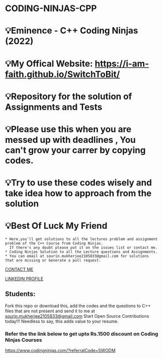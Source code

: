 # CODING-NINJAS-CPP

# 💡Eminence - C++ Coding Ninjas (2022)
# 💡My Offical Website: https://i-am-faith.github.io/SwitchToBit/
# 💡Repository for the solution of Assignments and Tests
# 💡Please use this when you are messed up with deadlines , You can't grow your carrer by copying codes.
# 💡Try to use these codes wisely and take idea how to approach from the solution
# 💡Best Of Luck My Friend
  
```
* Here,you'll get solutions to all the lectures problem and assignment problem of the C++ Course from Coding Ninjas.
  If there's any doubt please put it on the issues list or contact me.
* Coding Ninjas Solution to all the Lecture questions and Assignments.
* You can email at sourin.mukherjee2105833@gmail.com for solutions that are missing or Generate a pull request.
```

 <p><i class="fa fa-envelope fa-fw w3-margin-right w3-large w3-text-teal"></i><a
                href="https://mail.google.com/mail/u/0/?fs=1&tf=cm&source=mailto&to=sourin.mukherjee2105833@gmail.com"
                target="_blank">CONTACT ME</a></p>
                
 <p><i class="fa fa-envelope fa-fw w3-margin-right w3-large w3-text-teal"></i><a
                href="https://www.linkedin.com/in/sourin-mukherjee2105833"
                target="_blank">LINKEDIN PROFILE</a></p>


## Students:

Fork this repo or download this, add the codes and the questions to C++ files that are not present and send it to me at sourin.mukherjee2105833@gmail.com Start Open Source Contributions today!!! Needless to say, this adds value to your resume.


### Refer the the link below to get upto Rs.1500 discount on Coding Ninjas Courses
https://www.codingninjas.com/?referralCode=SWODM


